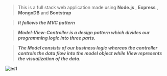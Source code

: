>This is a full stack web application made using **Node.js** , **Express** , **MongoDB** and **Bootstrap**

>***It follows the MVC pattern***


>***Model-View-Controller is a design pattern which divides our programming logic into three parts.***


>***The *Model* consists of our business logic whereas the controller controls the data flow into the model object while *View* represents the visualization of the data.***

![es1](https://user-images.githubusercontent.com/85080181/151331405-d5a20d64-8684-4586-8cea-fd0fa3b234f1.PNG)

